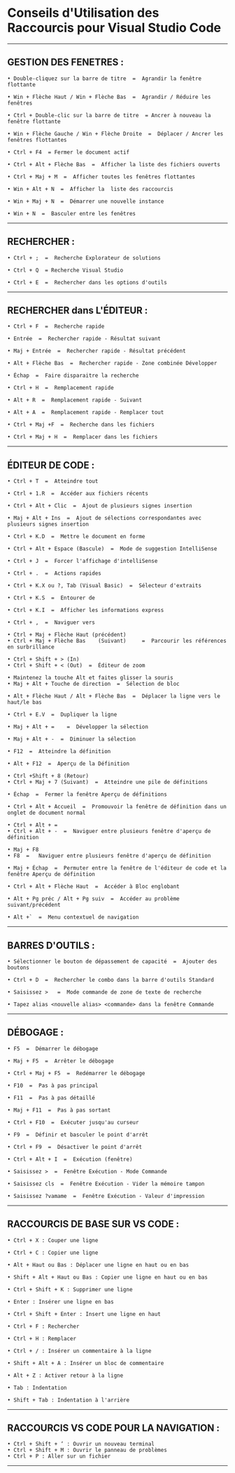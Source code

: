 # **Conseils d'Utilisation des Raccourcis pour Visual Studio Code**
---

## **GESTION DES FENETRES :**


    • Double-cliquez sur la barre de titre  =  Agrandir la fenêtre flottante

    • Win + Flèche Haut / Win + Flèche Bas  =  Agrandir / Réduire les fenêtres

    • Ctrl + Double-clic sur la barre de titre  = Ancrer à nouveau la fenêtre flottante 

    • Win + Flèche Gauche / Win + Flèche Droite  =  Déplacer / Ancrer les fenêtres flottantes

    • Ctrl + F4  = Fermer le document actif

    • Ctrl + Alt + Flèche Bas  =  Afficher la liste des fichiers ouverts

    • Ctrl + Maj + M  =  Afficher toutes les fenêtres flottantes

    • Win + Alt + N  =  Afficher la  liste des raccourcis

    • Win + Maj + N  =  Démarrer une nouvelle instance

    • Win + N  =  Basculer entre les fenêtres
---

## **RECHERCHER :**


    • Ctrl + ;  =  Recherche Explorateur de solutions

    • Ctrl + Q  = Recherche Visual Studio

    • Ctrl + E  =  Rechercher dans les options d'outils
---

## **RECHERCHER dans L'ÉDITEUR :**


    • Ctrl + F  =  Recherche rapide

    • Entrée  =  Rechercher rapide - Résultat suivant

    • Maj + Entrée  =  Rechercher rapide - Résultat précédent

    • Alt + Flèche Bas  =  Rechercher rapide - Zone combinée Développer

    • Échap  =  Faire disparaitre la recherche

    • Ctrl + H  =  Remplacement rapide

    • Alt + R  =  Remplacement rapide - Suivant

    • Alt + A  =  Remplacement rapide - Remplacer tout

    • Ctrl + Maj +F  =  Recherche dans les fichiers

    • Ctrl + Maj + H  =  Remplacer dans les fichiers
---

## **ÉDITEUR DE CODE :**


    • Ctrl + T  =  Atteindre tout

    • Ctrl + 1.R  =  Accéder aux fichiers récents

    • Ctrl + Alt + Clic  =  Ajout de plusieurs signes insertion

    • Maj + Alt + Ins  =  Ajout de sélections correspondantes avec plusieurs signes insertion

    • Ctrl + K.D  =  Mettre le document en forme

    • Ctrl + Alt + Espace (Bascule)  =  Mode de suggestion IntelliSense

    • Ctrl + J  =  Forcer l'affichage d'intelliSense

    • Ctrl + .  =  Actions rapides

    • Ctrl + K.X ou ?, Tab (Visual Basic)  =  Sélecteur d'extraits

    • Ctrl + K.S  =  Entourer de

    • Ctrl + K.I  =  Afficher les informations express

    • Ctrl + ,  =  Naviguer vers

    • Ctrl + Maj + Flèche Haut (précédent)
    • Ctrl + Maj + Flèche Bas    (Suivant)     =  Parcourir les références en surbrillance

    • Ctrl + Shift + > (In)
    • Ctrl + Shift + < (Out)  =  Éditeur de zoom

    • Maintenez la touche Alt et faites glisser la souris
    • Maj + Alt + Touche de direction  =  Sélection de bloc

    • Alt + Flèche Haut / Alt + Flèche Bas  =  Déplacer la ligne vers le haut/le bas

    • Ctrl + E.V  =  Dupliquer la ligne

    • Maj + Alt + =    =  Développer la sélection

    • Maj + Alt + -  =  Diminuer la sélection

    • F12  =  Atteindre la définition

    • Alt + F12  =  Aperçu de la Définition

    • Ctrl +Shift + 8 (Retour)
    • Ctrl + Maj + 7 (Suivant)  =  Atteindre une pile de définitions

    • Échap  =  Fermer la fenêtre Aperçu de définitions

    • Ctrl + Alt + Accueil  =  Promouvoir la fenêtre de définition dans un onglet de document normal

    • Ctrl + Alt + =
    • Ctrl + Alt + -  =  Naviguer entre plusieurs fenêtre d'aperçu de définition

    • Maj + F8
    • F8  =   Naviguer entre plusieurs fenêtre d'aperçu de définition

    • Maj + Échap  =  Permuter entre la fenêtre de l'éditeur de code et la fenêtre Aperçu de définition

    • Ctrl + Alt + Flèche Haut  =  Accéder à Bloc englobant

    • Alt + Pg préc / Alt + Pg suiv  =  Accéder au problème suivant/précédent

    • Alt +`  =  Menu contextuel de navigation
---

## **BARRES D'OUTILS :**


    • Sélectionner le bouton de dépassement de capacité  =  Ajouter des boutons

    • Ctrl + D  =  Rechercher le combo dans la barre d'outils Standard

    • Saisissez >   =  Mode commande de zone de texte de recherche

    • Tapez alias <nouvelle alias> <commande> dans la fenêtre Commande
---

## **DÉBOGAGE :**


    • F5  =  Démarrer le débogage

    • Maj + F5  =  Arrêter le débogage

    • Ctrl + Maj + F5  =  Redémarrer le débogage

    • F10  =  Pas à pas principal

    • F11  =  Pas à pas détaillé

    • Maj + F11  =  Pas à pas sortant

    • Ctrl + F10  =  Exécuter jusqu'au curseur

    • F9  =  Définir et basculer le point d'arrêt

    • Ctrl + F9  =  Désactiver le point d'arrêt

    • Ctrl + Alt + I  =  Exécution (fenêtre)

    • Saisissez >  =  Fenêtre Exécution - Mode Commande

    • Saisissez cls  =  Fenêtre Exécution - Vider la mémoire tampon

    • Saisissez ?vamame  =  Fenêtre Exécution - Valeur d'impression 
---

## **RACCOURCIS DE BASE SUR VS CODE :**


    • Ctrl + X : Couper une ligne

    • Ctrl + C : Copier une ligne

    • Alt + Haut ou Bas : Déplacer une ligne en haut ou en bas

    • Shift + Alt + Haut ou Bas : Copier une ligne en haut ou en bas

    • Ctrl + Shift + K : Supprimer une ligne

    • Enter : Insérer une ligne en bas

    • Ctrl + Shift + Enter : Insert une ligne en haut

    • Ctrl + F : Rechercher

    • Ctrl + H : Remplacer

    • Ctrl + / : Insérer un commentaire à la ligne

    • Shift + Alt + A : Insérer un bloc de commentaire

    • Alt + Z : Activer retour à la ligne

    • Tab : Indentation

    • Shift + Tab : Indentation à l'arrière
---

## **RACCOURCIS VS CODE POUR LA NAVIGATION :**


    • Ctrl + Shift + ‘ : Ouvrir un nouveau terminal
    • Ctrl + Shift + M : Ouvrir le panneau de problèmes
    • Ctrl + P : Aller sur un fichier
---